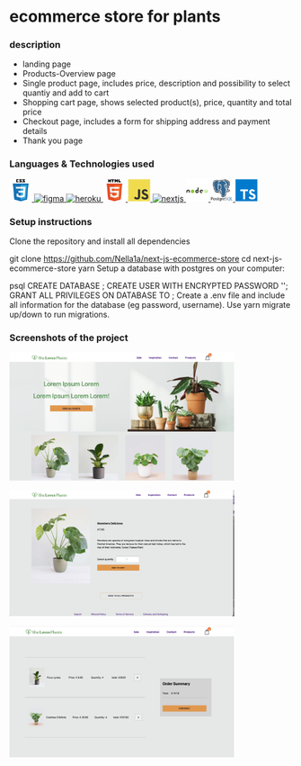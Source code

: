 # ecommerce store for plants

### description

- landing page
- Products-Overview page
- Single product page, includes price, description and possibility to select quantiy and add to cart
- Shopping cart page, shows selected product(s), price, quantity and total price
- Checkout page, includes a form for shipping address and payment details
- Thank you page

### Languages & Technologies used

<p> <a href="https://www.w3schools.com/css/" target="_blank" rel="noreferrer"> <img src="https://raw.githubusercontent.com/devicons/devicon/master/icons/css3/css3-original-wordmark.svg" alt="css3" width="40" height="40"/> </a> <a href="https://www.figma.com/" target="_blank" rel="noreferrer"> <img src="https://www.vectorlogo.zone/logos/figma/figma-icon.svg" alt="figma" width="40" height="40"/> </a> <a href="https://heroku.com" target="_blank" rel="noreferrer"> <img src="https://www.vectorlogo.zone/logos/heroku/heroku-icon.svg" alt="heroku" width="40" height="40"/> </a> <a href="https://www.w3.org/html/" target="_blank" rel="noreferrer"> <img src="https://raw.githubusercontent.com/devicons/devicon/master/icons/html5/html5-original-wordmark.svg" alt="html5" width="40" height="40"/> </a> <a href="https://developer.mozilla.org/en-US/docs/Web/JavaScript" target="_blank" rel="noreferrer"> <img src="https://raw.githubusercontent.com/devicons/devicon/master/icons/javascript/javascript-original.svg" alt="javascript" width="40" height="40"/> </a> <a href="https://nextjs.org/" target="_blank" rel="noreferrer"> <img src="https://cdn.worldvectorlogo.com/logos/nextjs-2.svg" alt="nextjs" width="40" height="40"/> </a> <a href="https://nodejs.org" target="_blank" rel="noreferrer"> <img src="https://raw.githubusercontent.com/devicons/devicon/master/icons/nodejs/nodejs-original-wordmark.svg" alt="nodejs" width="40" height="40"/> </a> <a href="https://www.postgresql.org" target="_blank" rel="noreferrer"> <img src="https://raw.githubusercontent.com/devicons/devicon/master/icons/postgresql/postgresql-original-wordmark.svg" alt="postgresql" width="40" height="40"/> </a>  <a href="https://www.typescriptlang.org/" target="_blank" rel="noreferrer"> <img src="https://raw.githubusercontent.com/devicons/devicon/master/icons/typescript/typescript-original.svg" alt="typescript" width="40" height="40"/> </a> </p>

### Setup instructions

Clone the repository and install all dependencies

git clone https://github.com/Nella1a/next-js-ecommerce-store
cd next-js-ecommerce-store
yarn
Setup a database with postgres on your computer:

psql <login>
CREATE DATABASE <database name>;
CREATE USER <username> WITH ENCRYPTED PASSWORD '<pw>';
GRANT ALL PRIVILEGES ON DATABASE <database name> TO <user name>;
Create a .env file and include all information for the database (eg password, username).
Use yarn migrate up/down to run migrations.

### Screenshots of the project

<p>
  <img src="./public/landingPage.png" width="400" alt="screenhot of original landig page">
</p>
<p>
  <img src="./public/singleProductPage.png" width="400" alt="screenhot of original landig page">
</p>
<p>
  <img src="./public/shoppingCart.png" width="400" alt="screenhot of original landig page">
</p>
